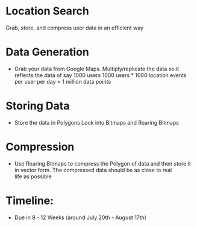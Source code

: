 # Location Search
Grab, store, and compress user data in an efficient way

# Data Generation
- Grab your data from Google Maps. Multiply/replicate the data so it reflects the data of say 1000 users
      1000 users * 1000 location events per user per day = 1 million data points

# Storing Data
- Store the data in Polygons Look into Bitmaps and Roaring Bitmaps

# Compression
- Use Roaring Bitmaps to compress the Polygon of data and then store it in vector form. The compressed data should be as close to real    
  life as possible

# Timeline: 
- Due in 8 - 12 Weeks (around July 20th - August 17th)
